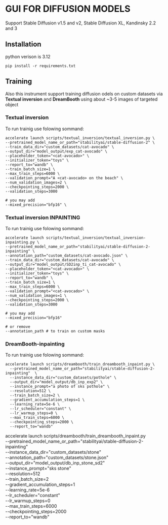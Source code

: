 # GUI FOR DIFFUSION MODELS
Support Stable Diffusion v1.5 and v2, Stable Diffusion XL, Kandinsky 2.2 and 3

## Installation
python verison is 3.12
```
pip install -r requirements.txt
```

## Training
Also this instrument support training diffusion odels on custom datasets via **Textual inversion** and **DreamBooth** using about ~3-5 images of targeted object

### Textual inversion
To run trainig use folowing sommand:
```
accelerate launch scripts/textual_inversion/textual_inversion.py \
--pretrained_model_name_or_path="stabilityai/stable-diffusion-2" \
--train_data_dir="custom_datasets/cat-avocado" \
--output_dir="model_output/exp_cat-avocado" \
--placeholder_token="<cat-avocado>" \
--initializer_token="toys" \
--report_to="wandb" \
--train_batch_size=1 \
--max_train_steps=6000 \
--validation_prompt="A <cat-avocado> on the beach" \
--num_validation_images=2 \
--checkpointing_steps=2000 \
--validation_steps=3000 

# you may add
--mixed_precision="bfp16" \
```

### Textual inversion INPAINTING
To run trainig use folowing sommand:
```
accelerate launch scripts/textual_inversion/textual_inversion-inpainting.py \
--pretrained_model_name_or_path="stabilityai/stable-diffusion-2-inpainting" \
--annotation_path="custom_datasets/cat-avocado.json" \
--train_data_dir="custom_datasets/cat-avocado" \
--output_dir="model_output/SD2inp_ti_cat-avocado" \
--placeholder_token="<cat-avocado>" \
--initializer_token="toys" \
--report_to="wandb" \
--train_batch_size=1 \
--max_train_steps=6000 \
--validation_prompt="<cat-avocado>" \
--num_validation_images=1 \
--checkpointing_steps=2000 \
--validation_steps=3000 

# you may add
--mixed_precision="bfp16" 

# or remove
--annotation_path # to train on custom masks
```

### DreamBooth-inpainting
To run trainig use folowing sommand:
```
accelerate launch scripts/dreambooth/train_dreambooth_inpaint.py \
  --pretrained_model_name_or_path="stabilityai/stable-diffusion-2-inpainting"  \
  --instance_data_dir="custom_datasets/pothole" \
  --output_dir="model_output/db_inp_exp2" \
  --instance_prompt="a photo of sks pothole" \
  --resolution=512 \
  --train_batch_size=2 \
  --gradient_accumulation_steps=1 \
  --learning_rate=5e-6 \
  --lr_scheduler="constant" \
  --lr_warmup_steps=0 \
  --max_train_steps=6000 \
  --checkpointing_steps=2000 \
  --report_to="wandb" 
  ```

accelerate launch scripts/dreambooth/train_dreambooth_inpaint.py \
  --pretrained_model_name_or_path="stabilityai/stable-diffusion-2-inpainting"  \
  --instance_data_dir="custom_datasets/stone" \
  --annotation_path="custom_datasets/stone.json" \
  --output_dir="model_output/db_inp_stone_sd2" \
  --instance_prompt="sks stone" \
  --resolution=512 \
  --train_batch_size=2 \
  --gradient_accumulation_steps=1 \
  --learning_rate=5e-6 \
  --lr_scheduler="constant" \
  --lr_warmup_steps=0 \
  --max_train_steps=6000 \
  --checkpointing_steps=2000 \
  --report_to="wandb" 